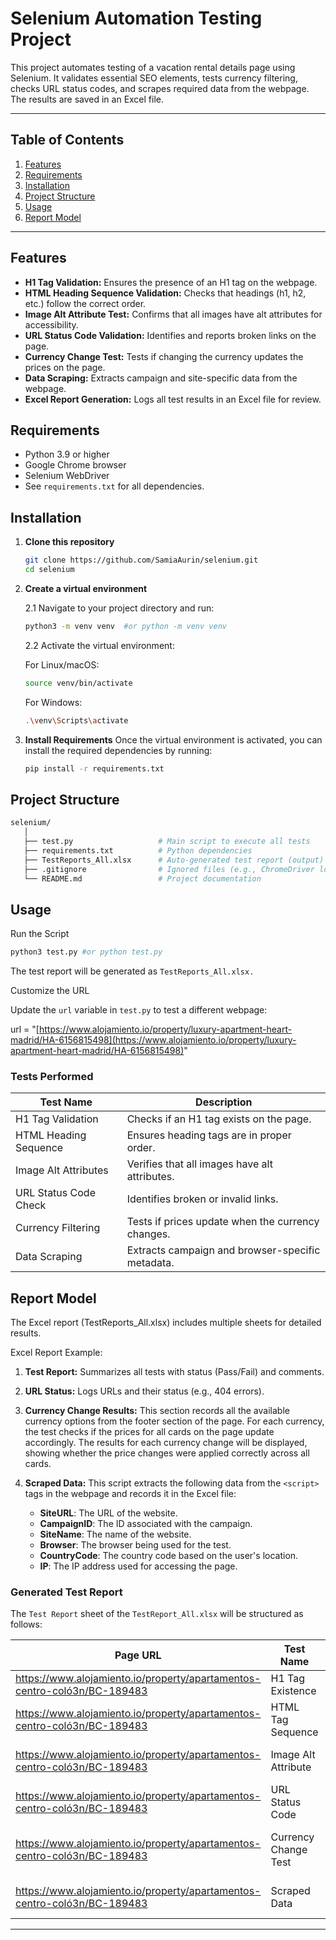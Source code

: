 # **Selenium Automation Testing Project**

This project automates testing of a vacation rental details page using Selenium. It validates essential SEO elements, tests currency filtering, checks URL status codes, and scrapes required data from the webpage. The results are saved in an Excel file.

---

## Table of Contents

1. [Features](#features)
2. [Requirements](#requirements)
3. [Installation](#installation)
4. [Project Structure](#project-structure)
5. [Usage](#usage)
6. [Report Model](#report-model)

---

## **Features**
- **H1 Tag Validation:** Ensures the presence of an H1 tag on the webpage.
- **HTML Heading Sequence Validation:** Checks that headings (h1, h2, etc.) follow the correct order.
- **Image Alt Attribute Test:** Confirms that all images have alt attributes for accessibility.
- **URL Status Code Validation:** Identifies and reports broken links on the page.
- **Currency Change Test:** Tests if changing the currency updates the prices on the page.
- **Data Scraping:** Extracts campaign and site-specific data from the webpage.
- **Excel Report Generation:** Logs all test results in an Excel file for review.


## **Requirements**
- Python 3.9 or higher
- Google Chrome browser
- Selenium WebDriver
- See `requirements.txt` for all dependencies.

## **Installation**

1. **Clone this repository**

   ```bash
   git clone https://github.com/SamiaAurin/selenium.git
   cd selenium
   ```
2. **Create a virtual environment** 

   2.1 Navigate to your project directory and run:

   ```bash
   python3 -m venv venv  #or python -m venv venv 
   ```
   2.2 Activate the virtual environment:
   
   For Linux/macOS:
   ```bash
   source venv/bin/activate   
   ```

   For Windows:
   ```bash
   .\venv\Scripts\activate
   ```

3. **Install Requirements** 
   Once the virtual environment is activated, you can install the required dependencies by running:

   ```bash
   pip install -r requirements.txt
   ```

## Project Structure

   ```bash
   selenium/
      │
      ├── test.py                   # Main script to execute all tests
      ├── requirements.txt          # Python dependencies
      ├── TestReports_All.xlsx      # Auto-generated test report (output)
      ├── .gitignore                # Ignored files (e.g., ChromeDriver logs, temporary files)
      └── README.md                 # Project documentation
   ```


## Usage

Run the Script

```bash
python3 test.py #or python test.py
```
The test report will be generated as `TestReports_All.xlsx.`

Customize the URL

Update the `url` variable in `test.py` to test a different webpage:

url = "[https://www.alojamiento.io/property/luxury-apartment-heart-madrid/HA-6156815498](https://www.alojamiento.io/property/luxury-apartment-heart-madrid/HA-6156815498)"


### **Tests Performed**

| **Test Name**            | **Description**                                          |
|--------------------------|----------------------------------------------------------|
| H1 Tag Validation        | Checks if an H1 tag exists on the page.                  |
| HTML Heading Sequence    | Ensures heading tags are in proper order.                |
| Image Alt Attributes     | Verifies that all images have alt attributes.            |
| URL Status Code Check    | Identifies broken or invalid links.                      |
| Currency Filtering       | Tests if prices update when the currency changes.        |
| Data Scraping            | Extracts campaign and browser-specific metadata. 


## Report Model
The Excel report (TestReports_All.xlsx) includes multiple sheets for detailed results.

Excel Report Example:
1. **Test Report:** Summarizes all tests with status (Pass/Fail) and comments.

2. **URL Status:** Logs URLs and their status (e.g., 404 errors).

3. **Currency Change Results:** This section records all the available currency options from the footer section of the page. For each currency, the test checks if the prices for all cards on the page update accordingly. The results for each currency change will be displayed, showing whether the price changes were applied correctly across all cards.

4. **Scraped Data:** This script extracts the following data from the `<script>` tags in the webpage and records it in the Excel file:

   - **SiteURL**: The URL of the website.
   - **CampaignID**: The ID associated with the campaign.
   - **SiteName**: The name of the website.
   - **Browser**: The browser being used for the test.
   - **CountryCode**: The country code based on the user's location.
   - **IP**: The IP address used for accessing the page. 

###  **Generated Test Report**

The `Test Report` sheet of the `TestReport_All.xlsx` will be structured as follows:

| **Page URL**                                                                                   | **Test Name**              | **Status** | **Comments**                                                                                                                                              |
|------------------------------------------------------------------------------------------------|----------------------------|------------|-----------------------------------------------------------------------------------------------------------------------------------------------------------|
| https://www.alojamiento.io/property/apartamentos-centro-coló3n/BC-189483                       | H1 Tag Existence           | Pass       | H1 tag found                                                                                                                                              |
| https://www.alojamiento.io/property/apartamentos-centro-coló3n/BC-189483                       | HTML Tag Sequence          | Fail       | Sequence broken: [1, 3, 2] |
| https://www.alojamiento.io/property/apartamentos-centro-coló3n/BC-189483                       | Image Alt Attribute        | Pass       | All images have alt attributes                                                                                                                             |
| https://www.alojamiento.io/property/apartamentos-centro-coló3n/BC-189483                       | URL Status Code            | Pass       | No broken links found                                                                                                                                     |
| https://www.alojamiento.io/property/apartamentos-centro-coló3n/BC-189483                       | Currency Change Test       | Pass       | Currency test results saved in Excel                                                                                                                       |
| https://www.alojamiento.io/property/apartamentos-centro-coló3n/BC-189483                       | Scraped Data               | Pass       | Data written to sheet                                                                                                                                     |

---

